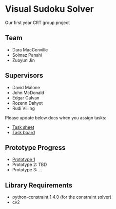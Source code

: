 Visual Sudoku Solver
====================
Our first year CRT group project

Team
----
- Dara MacConville
- Solmaz Panahi
- Zuoyun Jin

Supervisors
-----------
- David Malone
- John McDonald
- Edgar Galvan
- Rozenn Dahyot
- Rudi Villing


Please update below docs when you assign tasks:
- [Task sheet](https://docs.google.com/spreadsheets/d/1QDfQiYwQSoYob4IXlkeupIO7k5nNtrdzWjkamZ2n-p8/edit#gid=577420843)
- [Task board](https://trello.com/b/INGt2n2U/visual-soduku-solvers-dev-board)


Prototype Progress
------------------
- [Prototype 1](https://docs.google.com/presentation/d/1W56Mhwg3KGGebczecCRrIWsNtgdtx3Ir_26Rfj3m8NA/edit#slide=id.gefe0144044_0_131)
- Prototype 2: TBD
- Prototype 3: ...


Library Requirements
--------------------
- python-constraint 1.4.0 (for the constraint solver)
- cv2
